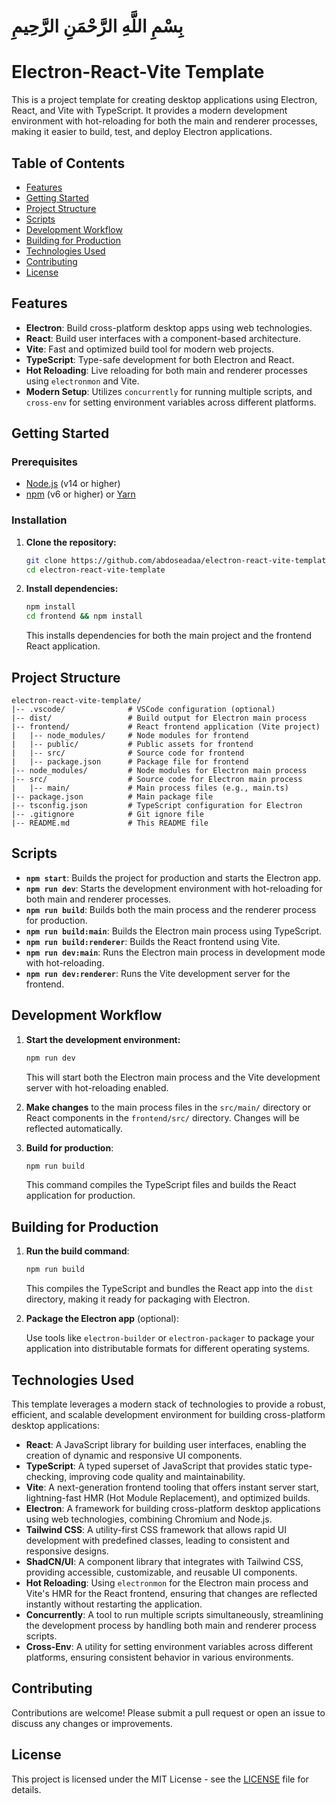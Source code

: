 # بِسْمِ اللَّهِ الرَّحْمَنِ الرَّحِيمِ
# Electron-React-Vite Template

This is a project template for creating desktop applications using Electron, React, and Vite with TypeScript. It provides a modern development environment with hot-reloading for both the main and renderer processes, making it easier to build, test, and deploy Electron applications.

## Table of Contents

- [Features](#features)
- [Getting Started](#getting-started)
- [Project Structure](#project-structure)
- [Scripts](#scripts)
- [Development Workflow](#development-workflow)
- [Building for Production](#building-for-production)
- [Technologies Used](#technologies-used)
- [Contributing](#contributing)
- [License](#license)

## Features

- **Electron**: Build cross-platform desktop apps using web technologies.
- **React**: Build user interfaces with a component-based architecture.
- **Vite**: Fast and optimized build tool for modern web projects.
- **TypeScript**: Type-safe development for both Electron and React.
- **Hot Reloading**: Live reloading for both main and renderer processes using `electronmon` and Vite.
- **Modern Setup**: Utilizes `concurrently` for running multiple scripts, and `cross-env` for setting environment variables across different platforms.

## Getting Started

### Prerequisites

- [Node.js](https://nodejs.org/) (v14 or higher)
- [npm](https://www.npmjs.com/) (v6 or higher) or [Yarn](https://yarnpkg.com/)

### Installation

1. **Clone the repository:**

   ```bash
   git clone https://github.com/abdoseadaa/electron-react-vite-template.git
   cd electron-react-vite-template
   ```

2. **Install dependencies:**

   ```bash
   npm install
   cd frontend && npm install
   ```

   This installs dependencies for both the main project and the frontend React application.

## Project Structure

```
electron-react-vite-template/
|-- .vscode/              # VSCode configuration (optional)
|-- dist/                 # Build output for Electron main process
|-- frontend/             # React frontend application (Vite project)
|   |-- node_modules/     # Node modules for frontend
|   |-- public/           # Public assets for frontend
|   |-- src/              # Source code for frontend
|   |-- package.json      # Package file for frontend
|-- node_modules/         # Node modules for Electron main process
|-- src/                  # Source code for Electron main process
|   |-- main/             # Main process files (e.g., main.ts)
|-- package.json          # Main package file
|-- tsconfig.json         # TypeScript configuration for Electron
|-- .gitignore            # Git ignore file
|-- README.md             # This README file
```

## Scripts

- **`npm start`**: Builds the project for production and starts the Electron app.
- **`npm run dev`**: Starts the development environment with hot-reloading for both main and renderer processes.
- **`npm run build`**: Builds both the main process and the renderer process for production.
- **`npm run build:main`**: Builds the Electron main process using TypeScript.
- **`npm run build:renderer`**: Builds the React frontend using Vite.
- **`npm run dev:main`**: Runs the Electron main process in development mode with hot-reloading.
- **`npm run dev:renderer`**: Runs the Vite development server for the frontend.

## Development Workflow

1. **Start the development environment:**

   ```bash
   npm run dev
   ```

   This will start both the Electron main process and the Vite development server with hot-reloading enabled.

2. **Make changes** to the main process files in the `src/main/` directory or React components in the `frontend/src/` directory. Changes will be reflected automatically.

3. **Build for production**:

   ```bash
   npm run build
   ```

   This command compiles the TypeScript files and builds the React application for production.

## Building for Production

1. **Run the build command**:

   ```bash
   npm run build
   ```

   This compiles the TypeScript and bundles the React app into the `dist` directory, making it ready for packaging with Electron.

2. **Package the Electron app** (optional):

   Use tools like `electron-builder` or `electron-packager` to package your application into distributable formats for different operating systems.

## Technologies Used

This template leverages a modern stack of technologies to provide a robust, efficient, and scalable development environment for building cross-platform desktop applications:

- **React**: A JavaScript library for building user interfaces, enabling the creation of dynamic and responsive UI components.
- **TypeScript**: A typed superset of JavaScript that provides static type-checking, improving code quality and maintainability.
- **Vite**: A next-generation frontend tooling that offers instant server start, lightning-fast HMR (Hot Module Replacement), and optimized builds.
- **Electron**: A framework for building cross-platform desktop applications using web technologies, combining Chromium and Node.js.
- **Tailwind CSS**: A utility-first CSS framework that allows rapid UI development with predefined classes, leading to consistent and responsive designs.
- **ShadCN/UI**: A component library that integrates with Tailwind CSS, providing accessible, customizable, and reusable UI components.
- **Hot Reloading**: Using `electronmon` for the Electron main process and Vite's HMR for the React frontend, ensuring that changes are reflected instantly without restarting the application.
- **Concurrently**: A tool to run multiple scripts simultaneously, streamlining the development process by handling both main and renderer process scripts.
- **Cross-Env**: A utility for setting environment variables across different platforms, ensuring consistent behavior in various environments.

## Contributing

Contributions are welcome! Please submit a pull request or open an issue to discuss any changes or improvements.

## License

This project is licensed under the MIT License - see the [LICENSE](LICENSE) file for details.

